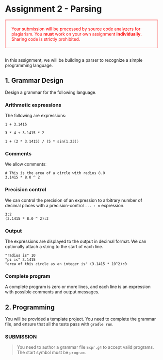 # Assignment 2 - Parsing

<div style="border:thin solid red; padding: 20px; color: red">
  <p style="margin:0; padding: 0">Your submission will be processed by source code analyzers
  for plagiarism.  You <b>must</b> work on your own assignment
  <b>individually</b>.  Sharing code is strictly prohibited.</p>
</div>

<br>


In this assignment, we will be building a parser to recognize a
simple programming language.

## 1. Grammar Design

Design a grammar for the following language.

### Arithmetic expressions

The following are expressions:

```
1 + 3.1415
```

```
3 * 4 + 3.1415 * 2
```

```
1 + (2 * 3.1415) / (5 * sin(1.23))
```

### Comments

We allow comments:

```
# This is the area of a circle with radius 8.0
3.1415 * 8.0 ^ 2
```

### Precision control

We can control the precision of an expression to arbitrary
number of decimal places with a precision-control 
`... : n` expression.

```
3:2
(3.1415 * 8.0 ^ 2):2
```

### Output

The expressions are displayed to the output in decimal format. We can
optionally attach a string to the start of each line.

```
"radius is" 10
"pi is" 3.1415
"area of this circle as an integer is" (3.1415 * 10^2):0
```

### Complete program

A complete program is zero or more lines, and each line
is an expression with possible comments and output messages.


## 2. Programming

You will be provided a template project.  You need to complete the grammar file,
and ensure that all the tests pass with `gradle run`.

### SUBMISSION

> You need to author a grammar file `Expr.g4` to accept valid programs.
> The start symbol must be `program`.
